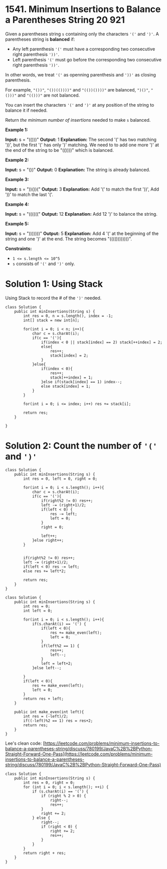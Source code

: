 # 1541. Minimum Insertions to Balance a Parentheses String 20 921
Given a parentheses string  `s`  containing only the characters  `'('`  and  `')'`. A parentheses string is  **balanced**  if:

-   Any left parenthesis `'('` must have a corresponding two consecutive right parenthesis `'))'`.
-   Left parenthesis `'('` must go before the corresponding two consecutive right parenthesis `'))'`.

In other words, we treat  `'('`  as openning parenthesis and  `'))'`  as closing parenthesis.

For example,  `"())"`,  `"())(())))"`  and  `"(())())))"`  are balanced,  `")()"`,  `"()))"`  and  `"(()))"`  are not balanced.

You can insert the characters  `'('`  and  `')'`  at any position of the string to balance it if needed.

Return  _the minimum number of insertions_  needed to make  `s`  balanced.

**Example 1:**

**Input:** s = "(()))"
**Output:** 1
**Explanation:** The second '(' has two matching '))', but the first '(' has only ')' matching. We need to to add one more ')' at the end of the string to be "(())))" which is balanced.

**Example 2:**

**Input:** s = "())"
**Output:** 0
**Explanation:** The string is already balanced.

**Example 3:**

**Input:** s = "))())("
**Output:** 3
**Explanation:** Add '(' to match the first '))', Add '))' to match the last '('.

**Example 4:**

**Input:** s = "(((((("
**Output:** 12
**Explanation:** Add 12 ')' to balance the string.

**Example 5:**

**Input:** s = ")))))))"
**Output:** 5
**Explanation:** Add 4 '(' at the beginning of the string and one ')' at the end. The string becomes "(((())))))))".

**Constraints:**

-   `1 <= s.length <= 10^5`
-   `s`  consists of  `'('`  and  `')'`  only.

# Solution 1: Using Stack 
Using Stack to record the # of the `')'` needed.
```
class Solution {
    public int minInsertions(String s) {
        int res = 0, n = s.length(), index = -1;
        int[] stack = new int[n];
        
        for(int i = 0; i < n; i++){
            char c = s.charAt(i);
            if(c == '('){
                if(index < 0 || stack[index] == 2) stack[++index] = 2;
                else{
                    res++;
                    stack[index] = 2;
                }
            }else{
                if(index < 0){
                    res++;
                    stack[++index] = 1;
                }else if(stack[index] == 1) index--;
                else stack[index] = 1;
            }
        }
        
        for(int i = 0; i <= index; i++) res += stack[i];
        
        return res;
    }
    
}
```

# Solution 2: Count the number of `'('` and `')'`

```
class Solution {
    public int minInsertions(String s) {
        int res = 0, left = 0, right = 0;
        
        for(int i = 0; i < s.length(); i++){
            char c = s.charAt(i);
            if(c == '('){
                if(right%2 != 0) res++;
                left -= (right+1)/2;
                if(left < 0) {
                    res -= left;
                    left = 0;
                }
                right = 0;
                
                left++;
            }else right++;
        }
        
        
        if(right%2 != 0) res++;
        left -= (right+1)/2;
        if(left < 0) res -= left;
        else res += left*2;
        
        return res;
    }
}
```

```
class Solution {
    public int minInsertions(String s) {
        int res = 0;
        int left = 0;
        
        for(int i = 0; i < s.length(); i++){
            if(s.charAt(i) == '(') {
                if(left < 0){
                    res += make_even(left);
                    left = 0;
                }
                if(left%2 == 1) {
                    res++;
                    left--;
                }
                left = left+2;
            }else left--;
            
        }
        if(left < 0){
            res += make_even(left);
            left = 0;
        }
        return res + left;
    }
    
    public int make_even(int left){
        int res = (-left)/2;
        if((-left)%2 == 1) res = res+2;
        return res;
    }
}
```
Lee's clean code: [https://leetcode.com/problems/minimum-insertions-to-balance-a-parentheses-string/discuss/780199/JavaC%2B%2BPython-Straight-Forward-One-Pass](https://leetcode.com/problems/minimum-insertions-to-balance-a-parentheses-string/discuss/780199/JavaC%2B%2BPython-Straight-Forward-One-Pass)
```
class Solution {
    public int minInsertions(String s) {
        int res = 0, right = 0;
        for (int i = 0; i < s.length(); ++i) {
            if (s.charAt(i) == '(') {
                if (right % 2 > 0) {
                    right--;
                    res++;
                }
                right += 2;
            } else {
                right--;
                if (right < 0) {
                    right += 2;
                    res++;
                }
            }
        }
        return right + res;
    }
}
```



